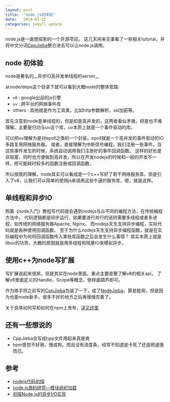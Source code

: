 ```yaml
---
layout: post
title:  "node.js初体验"
date:   2014-01-23
categories: jekyll update
---
```


node.js是一直想探索的一个开源项目。
这几天闲来无事看了一些相关tutorial，并将中文分词[CppJieba]整合进去可以让node.js调用。

## node 初体验

node是著名的__异步IO高并发单线程的server__

从node/deps这个目录下就可以看到大概node的整体思路:
* `v8`   : google出品的js引擎
* `uv`   : 跨平台的网络事件库
* others : 其他就是作为工具类，比如http参数解析，ssl加密等。

首先注意到node是单线程的，但是却是高并发的，这两者看似矛盾，但是也不难理解。主要是归功与uv这个库，uv本质上就是一个事件驱动的库。

可以把uv理解为是对epoll之类的一个封装，epoll就是一个高并发的事件驱动的IO多路复用网络服务器。
或者，直接理解为中断信号编程，我们注册一些事件，当这些事件发生的时候，系统自动调用我们注册好的事件回调函数。
这样的好处是非阻塞，同时也方便做到高并发，所以在开发nodejs的时候和一般的开发不一样，把可能耗时较多的函数注册成回调函数。

所以按我的理解，node其实可以看成是一个c++写好了若干网络服务库，但是引入了v8，让我们可以简单的使用js来调用这些牛逼的服务库，嗯，就是这样。

## 单线程和异步IO

照着《node入门》教程写代码就会遇到nodejs与众不同的编程方法，在传统编程方法中，
代码逻辑都是同步运行，如果要进行并行的话则需要多线程或者多进程，如传统的网络服务器Apache, Nginx。
而nodejs天生支持异步编程，实际代码就是各种使用回调函数。
至于为什么nodejs天生支持异步编程函数，就是在实际编程中为何将回调函数传入某些库函数之后会发生什么事情？
其实本质上就是libuv的功劳，大概的原因就是用多线程和阻塞IO来模拟异步。


## 使用c++为node写扩展

写扩展说起来很屌，但是其实在node里面，重点主要是要了解v8的相关api，
了解v8里面定义的Handle，Scope等概念，依样画葫芦即可。

作为练手将之前写的[CppJieba]包装了一下，成了[NodeJieba]，算是能用，但是因为也是node新手，很多不好的地方之后再慢慢完善了。

关于具体如何写和如何在npm上发布，[详见这里](http://9.ap01.aws.af.cm/create-and-publish-node-js-c-addon/)

## 还有一些想说的

* CppJieba全写成hpp文件用起来真是爽
* npm感觉不好用，慢成狗。而且没有进度条，经常不知道是卡死了还是网速慢而已。

## 参考

* [nodejs代码初探](http://cnodejs.org/topic/4f16442ccae1f4aa270010d7)
* [node.js源码研究—模块组织加载](http://cnodejs.org/topic/4f571a16a680d212781ccf9f)
* [初探Node.js的异步I/O实现](http://www.infoq.com/cn/articles/nodejs-asynchronous-io)

[CppJieba]: https://github.com/aszxqw/cppjieba.git
[NodeJieba]: https://github.com/aszxqw/nodejieba.git
